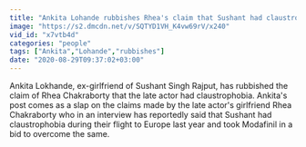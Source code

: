 ```yaml
---
title: "Ankita Lohande rubbishes Rhea's claim that Sushant had claustrophobia"
image: "https://s2.dmcdn.net/v/SQTYD1VH_K4vw69rV/x240"
vid_id: "x7vtb4d"
categories: "people"
tags: ["Ankita","Lohande","rubbishes"]
date: "2020-08-29T09:37:02+03:00"
---
```

Ankita Lokhande, ex-girlfriend of Sushant Singh Rajput, has rubbished the claim of Rhea Chakraborty that the late actor had claustrophobia. Ankita's post comes as a slap on the claims made by the late actor's girlfriend Rhea Chakraborty who in an interview has reportedly said that Sushant had claustrophobia during their flight to Europe last year and took Modafinil in a bid to overcome the same.
